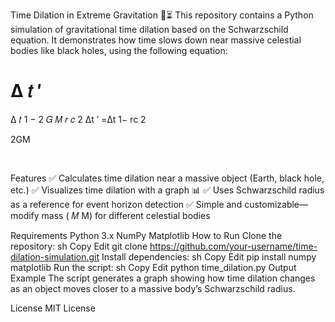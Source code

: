 Time Dilation in Extreme Gravitation 🌌⏳
This repository contains a Python simulation of gravitational time dilation based on the Schwarzschild equation. It demonstrates how time slows down near massive celestial bodies like black holes, using the following equation:

Δ
𝑡
′
=
Δ
𝑡
1
−
2
𝐺
𝑀
𝑟
𝑐
2
Δt 
′
 =Δt 
1− 
rc 
2
 
2GM
​
 
​
 
Features
✅ Calculates time dilation near a massive object (Earth, black hole, etc.)
✅ Visualizes time dilation with a graph 📊
✅ Uses Schwarzschild radius as a reference for event horizon detection
✅ Simple and customizable—modify mass (
𝑀
M) for different celestial bodies

Requirements
Python 3.x
NumPy
Matplotlib
How to Run
Clone the repository:
sh
Copy
Edit
git clone https://github.com/your-username/time-dilation-simulation.git
Install dependencies:
sh
Copy
Edit
pip install numpy matplotlib
Run the script:
sh
Copy
Edit
python time_dilation.py
Output Example
The script generates a graph showing how time dilation changes as an object moves closer to a massive body’s Schwarzschild radius.

License
MIT License


